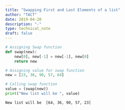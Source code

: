 ```yaml
---
title: "Swapping First and Last Elements of a list"
author: "TACT"
date: 2019-04-20
description: "-"
type: technical_note
draft: false
---
```


```python
# Assigning Swap function 
def swap(new): 
    new[0], new[-1] = new[-1], new[0] 
    return new
```


```python
# Assigning value for swap function
new = [23, 36, 90, 57, 64] 
```


```python
# Calling swap function
value = (swap(new)) 
print("New list will be ", value) 
```

    New list will be  [64, 36, 90, 57, 23]

